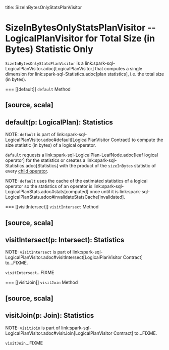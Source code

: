 title: SizeInBytesOnlyStatsPlanVisitor

# SizeInBytesOnlyStatsPlanVisitor -- LogicalPlanVisitor for Total Size (in Bytes) Statistic Only

`SizeInBytesOnlyStatsPlanVisitor` is a link:spark-sql-LogicalPlanVisitor.adoc[LogicalPlanVisitor] that computes a single dimension for link:spark-sql-Statistics.adoc[plan statistics], i.e. the total size (in bytes).

=== [[default]] `default` Method

[source, scala]
----
default(p: LogicalPlan): Statistics
----

NOTE: `default` is part of link:spark-sql-LogicalPlanVisitor.adoc#default[LogicalPlanVisitor Contract] to compute the size statistic (in bytes) of a logical operator.

`default` requests a link:spark-sql-LogicalPlan-LeafNode.adoc[leaf logical operator] for the statistics or creates a link:spark-sql-Statistics.adoc[Statistics] with the product of the `sizeInBytes` statistic of every [child operator](catalyst/TreeNode.md#children).

NOTE: `default` uses the cache of the estimated statistics of a logical operator so the statistics of an operator is link:spark-sql-LogicalPlanStats.adoc#stats[computed] once until it is link:spark-sql-LogicalPlanStats.adoc#invalidateStatsCache[invalidated].

=== [[visitIntersect]] `visitIntersect` Method

[source, scala]
----
visitIntersect(p: Intersect): Statistics
----

NOTE: `visitIntersect` is part of link:spark-sql-LogicalPlanVisitor.adoc#visitIntersect[LogicalPlanVisitor Contract] to...FIXME.

`visitIntersect`...FIXME

=== [[visitJoin]] `visitJoin` Method

[source, scala]
----
visitJoin(p: Join): Statistics
----

NOTE: `visitJoin` is part of link:spark-sql-LogicalPlanVisitor.adoc#visitJoin[LogicalPlanVisitor Contract] to...FIXME.

`visitJoin`...FIXME
